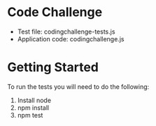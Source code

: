 # Code Challenge

* Test file: codingchallenge-tests.js 
* Application code: codingchallenge.js

# Getting Started

To run the tests you will need to do the following: 
1. Install node
2. npm install
3. npm test





